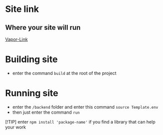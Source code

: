 # Site link

## Where your site will run
[Vapor-Link](https://codermerlin.academy/vapor/user-name/)

# Building site
- enter the command `build` at the root of the project
# Running site
- enter the `/backend` folder and enter this command `source Template.env`
- then just enter the command `run`

[!TIP]
enter `npm install 'package-name'` if you find a library that can help your work





